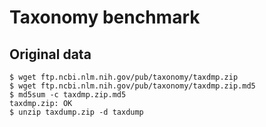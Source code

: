 # Taxonomy benchmark

## Original data
```
$ wget ftp.ncbi.nlm.nih.gov/pub/taxonomy/taxdmp.zip
$ wget ftp.ncbi.nlm.nih.gov/pub/taxonomy/taxdmp.zip.md5
$ md5sum -c taxdmp.zip.md5
taxdmp.zip: OK
$ unzip taxdump.zip -d taxdump
```
